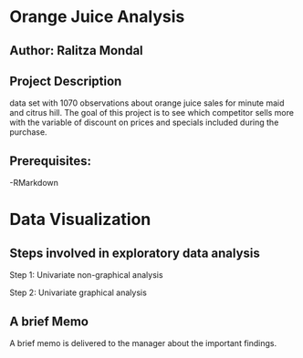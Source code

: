 # Orange Juice Analysis

## Author: Ralitza Mondal

## Project Description
data set with 1070 observations about orange juice sales for minute maid and citrus hill. The goal of this project is to see which competitor sells more with the variable of discount on prices and specials included during the purchase.

## Prerequisites:
-RMarkdown

# Data Visualization 

## Steps involved in exploratory data analysis

Step 1: Univariate non-graphical analysis

Step 2: Univariate graphical analysis

## A brief Memo
A brief memo is delivered to the manager about the important findings.
